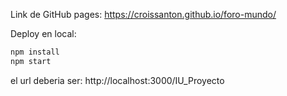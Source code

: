 Link de GitHub pages: https://croissanton.github.io/foro-mundo/

Deploy en local:
```bash
npm install
npm start
```
el url deberia ser: http://localhost:3000/IU_Proyecto
